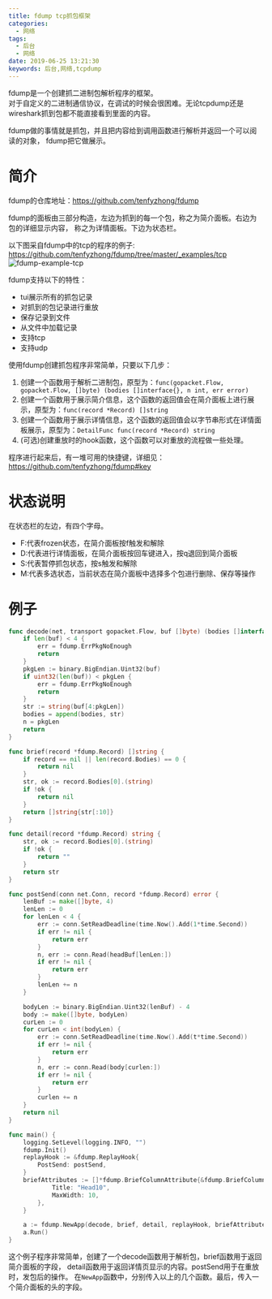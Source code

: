 ```yaml
---
title: fdump tcp抓包框架
categories:
  - 网络
tags:
  - 后台
  - 网络
date: 2019-06-25 13:21:30
keywords: 后台,网络,tcpdump
---
```


fdump是一个创建抓二进制包解析程序的框架。  
对于自定义的二进制通信协议，在调试的时候会很困难。无论tcpdump还是wireshark抓到包都不能直接看到里面的内容。

fdump做的事情就是抓包，并且把内容给到调用函数进行解析并返回一个可以阅读的对象，
fdump把它做展示。  
<!-- more -->
# 简介
fdump的仓库地址：https://github.com/tenfyzhong/fdump

fdump的面板由三部分构造，左边为抓到的每一个包，称之为简介面板。右边为包的详细显示内容，
称之为详情面板。下边为状态栏。

以下图采自fdump中的tcp的程序的例子:   
https://github.com/tenfyzhong/fdump/tree/master/_examples/tcp  
![fdump-example-tcp](https://tenfy.cn/picture/fdump-example-tcp.png)

fdump支持以下的特性：
- tui展示所有的抓包记录
- 对抓到的包记录进行重放
- 保存记录到文件
- 从文件中加载记录
- 支持tcp
- 支持udp

使用fdump创建抓包程序非常简单，只要以下几步：
1. 创建一个函数用于解析二进制包，原型为：`func(gopacket.Flow, gopacket.Flow, []byte) (bodies []interface{}, n int, err error)`
2. 创建一个函数用于展示简介信息，这个函数的返回值会在简介面板上进行展示，原型为：`func(record *Record) []string`
3. 创建一个函数用于展示详情信息，这个函数的返回值会以字节串形式在详情面板展示，原型为：`DetailFunc func(record *Record) string`
4. (可选)创建重放时的hook函数，这个函数可以对重放的流程做一些处理。


程序进行起来后，有一堆可用的快捷键，详细见：https://github.com/tenfyzhong/fdump#key

# 状态说明
在状态栏的左边，有四个字母。
- F:代表frozen状态，在简介面板按f触发和解除
- D:代表进行详情面板，在简介面板按回车键进入，按q退回到简介面板
- S:代表暂停抓包状态，按s触发和解除
- M:代表多选状态，当前状态在简介面板中选择多个包进行删除、保存等操作

# 例子
```go
func decode(net, transport gopacket.Flow, buf []byte) (bodies []interface{}, n int, err error) {
	if len(buf) < 4 {
		err = fdump.ErrPkgNoEnough
		return
	}
	pkgLen := binary.BigEndian.Uint32(buf)
	if uint32(len(buf)) < pkgLen {
		err = fdump.ErrPkgNoEnough
		return
	}
	str := string(buf[4:pkgLen])
	bodies = append(bodies, str)
	n = pkgLen
	return
}

func brief(record *fdump.Record) []string {
	if record == nil || len(record.Bodies) == 0 {
		return nil
	}
	str, ok := record.Bodies[0].(string)
	if !ok {
		return nil
	}
	return []string{str[:10]}
}

func detail(record *fdump.Record) string {
	str, ok := record.Bodies[0].(string)
	if !ok {
		return ""
	}
	return str
}

func postSend(conn net.Conn, record *fdump.Record) error {
	lenBuf := make([]byte, 4)
	lenLen := 0
	for lenLen < 4 {
		err := conn.SetReadDeadline(time.Now().Add(1*time.Second))
		if err != nil {
			return err
		}
		n, err := conn.Read(headBuf[lenLen:])
		if err != nil {
			return err
		}
		lenLen += n
	}

	bodyLen := binary.BigEndian.Uint32(lenBuf) - 4
	body := make([]byte, bodyLen)
	curLen := 0
	for curLen < int(bodyLen) {
		err := conn.SetReadDeadline(time.Now().Add(t*time.Second))
		if err != nil {
			return err
		}
		n, err := conn.Read(body[curlen:])
		if err != nil {
			return err
		}
		curlen += n
	}
	return nil
}

func main() {
	logging.SetLevel(logging.INFO, "")
	fdump.Init()
	replayHook := &fdump.ReplayHook{
		PostSend: postSend,
	}
	briefAttributes := []*fdump.BriefColumnAttribute{&fdump.BriefColumnAttribute{
			Title: "Head10",
			MaxWidth: 10,
		},
	}

	a := fdump.NewApp(decode, brief, detail, replayHook, briefAttributes)
	a.Run()
}
```

这个例子程序非常简单，创建了一个decode函数用于解析包，brief函数用于返回简介面板的字段，
detail函数用于返回详情页显示的内容。postSend用于在重放时，发包后的操作。
在`NewApp`函数中，分别传入以上的几个函数。最后，传入一个简介面板的头的字段。
